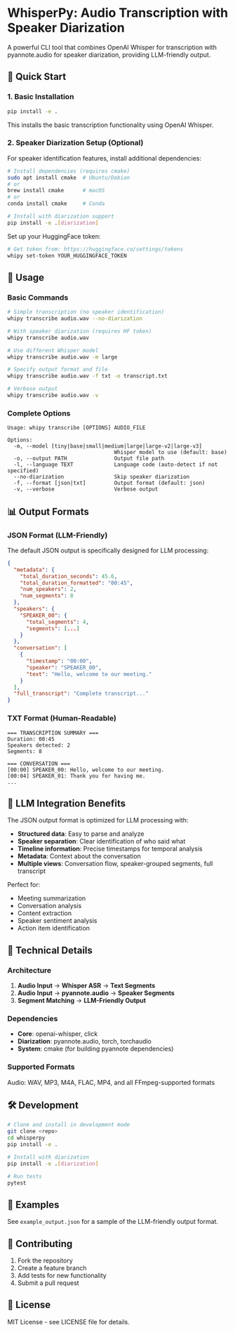# WhisperPy: Audio Transcription with Speaker Diarization

A powerful CLI tool that combines OpenAI Whisper for transcription with pyannote.audio for speaker diarization, providing LLM-friendly output.

## 🚀 Quick Start

### 1. Basic Installation

```bash
pip install -e .
```

This installs the basic transcription functionality using OpenAI Whisper.

### 2. Speaker Diarization Setup (Optional)

For speaker identification features, install additional dependencies:

```bash
# Install dependencies (requires cmake)
sudo apt install cmake  # Ubuntu/Debian
# or
brew install cmake      # macOS
# or
conda install cmake     # Conda

# Install with diarization support
pip install -e .[diarization]
```

Set up your HuggingFace token:

```bash
# Get token from: https://huggingface.co/settings/tokens
whipy set-token YOUR_HUGGINGFACE_TOKEN
```

## 📖 Usage

### Basic Commands

```bash
# Simple transcription (no speaker identification)
whipy transcribe audio.wav --no-diarization

# With speaker diarization (requires HF token)
whipy transcribe audio.wav

# Use different Whisper model
whipy transcribe audio.wav -m large

# Specify output format and file
whipy transcribe audio.wav -f txt -o transcript.txt

# Verbose output
whipy transcribe audio.wav -v
```

### Complete Options

```
Usage: whipy transcribe [OPTIONS] AUDIO_FILE

Options:
  -m, --model [tiny|base|small|medium|large|large-v2|large-v3]
                                  Whisper model to use (default: base)
  -o, --output PATH               Output file path 
  -l, --language TEXT             Language code (auto-detect if not specified)
  --no-diarization                Skip speaker diarization
  -f, --format [json|txt]         Output format (default: json)
  -v, --verbose                   Verbose output
```

## 📊 Output Formats

### JSON Format (LLM-Friendly)

The default JSON output is specifically designed for LLM processing:

```json
{
  "metadata": {
    "total_duration_seconds": 45.6,
    "total_duration_formatted": "00:45",
    "num_speakers": 2,
    "num_segments": 8
  },
  "speakers": {
    "SPEAKER_00": {
      "total_segments": 4,
      "segments": [...]
    }
  },
  "conversation": [
    {
      "timestamp": "00:00",
      "speaker": "SPEAKER_00",
      "text": "Hello, welcome to our meeting."
    }
  ],
  "full_transcript": "Complete transcript..."
}
```

### TXT Format (Human-Readable)

```
=== TRANSCRIPTION SUMMARY ===
Duration: 00:45
Speakers detected: 2
Segments: 8

=== CONVERSATION ===
[00:00] SPEAKER_00: Hello, welcome to our meeting.
[00:04] SPEAKER_01: Thank you for having me.
...
```

## 🎯 LLM Integration Benefits

The JSON output format is optimized for LLM processing with:

- **Structured data**: Easy to parse and analyze
- **Speaker separation**: Clear identification of who said what
- **Timeline information**: Precise timestamps for temporal analysis
- **Metadata**: Context about the conversation
- **Multiple views**: Conversation flow, speaker-grouped segments, full transcript

Perfect for:
- Meeting summarization
- Conversation analysis
- Content extraction
- Speaker sentiment analysis
- Action item identification

## 🔧 Technical Details

### Architecture

1. **Audio Input** → **Whisper ASR** → **Text Segments**
2. **Audio Input** → **pyannote.audio** → **Speaker Segments**  
3. **Segment Matching** → **LLM-Friendly Output**

### Dependencies

- **Core**: openai-whisper, click
- **Diarization**: pyannote.audio, torch, torchaudio
- **System**: cmake (for building pyannote dependencies)

### Supported Formats

Audio: WAV, MP3, M4A, FLAC, MP4, and all FFmpeg-supported formats

## 🛠️ Development

```bash
# Clone and install in development mode
git clone <repo>
cd whisperpy
pip install -e .

# Install with diarization
pip install -e .[diarization]

# Run tests
pytest
```

## 📝 Examples

See `example_output.json` for a sample of the LLM-friendly output format.

## 🤝 Contributing

1. Fork the repository
2. Create a feature branch
3. Add tests for new functionality
4. Submit a pull request

## 📄 License

MIT License - see LICENSE file for details.
